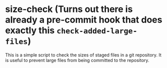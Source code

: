 # size-check (Turns out there is already a pre-commit hook that does exactly this ``check-added-large-files``)

This is a simple script to check the sizes of staged files in a git repository. It is useful to prevent large files from being committed to the repository.
